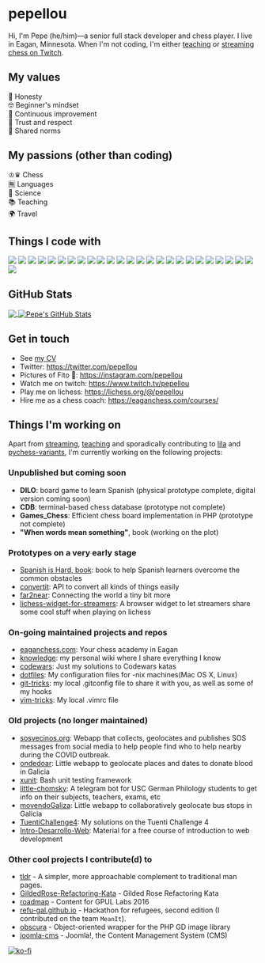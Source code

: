 # pepellou
Hi, I'm Pepe (he/him)—a senior full stack developer and chess player.
I live in Eagan, Minnesota.
When I'm not coding, I'm either [teaching](https://eaganchess.com/) or [streaming chess on Twitch](https://twitch.tv/pepellou).

## My values

🔮 Honesty<br>
🤓 Beginner's mindset<br>
💪 Continuous improvement<br>
💖 Trust and respect<br>
🙌 Shared norms

## My passions (other than coding)

♔♛ Chess<br>
🈚️ Languages<br>
🔬 Science<br>
📚 Teaching<br>
🌍 Travel

## Things I code with
![](https://img.shields.io/badge/-Git-F05032?style=flat-square&logo=git&logoColor=white)
![](https://img.shields.io/badge/-Vim-F05032?style=flat-square&logo=vim&logoColor=white)
![](https://img.shields.io/badge/-JavaScript-43853d?style=flat&logo=javascript&logoColor=white)
![](https://img.shields.io/badge/-HTML5-43853d?style=flat-square&logo=html5&logoColor=white)
![](https://img.shields.io/badge/-CSS3-43853d?style=flat-square&logo=css3&logoColor=white)
![](https://img.shields.io/badge/-PHP-43853d?style=flat&logo=php&logoColor=white)
![](https://img.shields.io/badge/-Java-43853d?style=flat&logo=java&logoColor=white)
![](https://img.shields.io/badge/-Bash-43853d?style=flat&logo=gnu-bash&logoColor=white)
![](https://img.shields.io/badge/-Nodejs-46a2f1?style=flat-square&logo=Node.js&logoColor=white)
![](https://img.shields.io/badge/-Bootstrap-46a2f1?style=flat-square&logo=Bootstrap&logoColor=white)
![](https://img.shields.io/badge/-Symfony-46a2f1?style=flat&logo=symfony&logoColor=white)
![](https://img.shields.io/badge/-Angular-46a2f1?style=flat-square&logo=angular&logoColor=white)
![](https://img.shields.io/badge/-React-46a2f1?style=flat-square&logo=react&logoColor=white)
![](https://img.shields.io/badge/-Wordpress-46a2f1?style=flat-square&logo=wordpress&logoColor=white)
![](https://img.shields.io/badge/-Spring-46a2f1?style=flat-square&logo=spring&logoColor=white)
![](https://img.shields.io/badge/-Joomla-46a2f1?style=flat-square&logo=joomla&logoColor=white)
![](https://img.shields.io/badge/-MongoDB-13aa52?style=flat-square&logo=mongodb&logoColor=white)
![](https://img.shields.io/badge/-PostgreSQL-13aa52?style=flat-square&logo=postgresql&logoColor=white)
![](https://img.shields.io/badge/-MySQL-13aa52?style=flat-square&logo=mysql&logoColor=white)
![](https://img.shields.io/badge/-redis-13aa52?style=flat-square&logo=redis&logoColor=white)
![](https://img.shields.io/badge/-NPM-430098?style=flat-square&logo=npm&logoColor=white)
![](https://img.shields.io/badge/-Webpack-430098?style=flat-square&logo=webpack&logoColor=white)
![](https://img.shields.io/badge/-Sass-430098?style=flat-square&logo=sass&logoColor=white)
![](https://img.shields.io/badge/-Styled_Components-430098?style=flat-square&logo=styled-components&logoColor=white)
![](https://img.shields.io/badge/-Docker-430098?style=flat-square&logo=docker&logoColor=white)
![](https://img.shields.io/badge/-OpenGL-F9A03C?style=flat-square&logo=opengl&logoColor=white)

## GitHub Stats

<a href="https://github.com/pepellou/pepellou">
  <img align="center" src="https://github-readme-stats.vercel.app/api/top-langs/?username=pepellou&layout=compact" />
</a>
<a href="https://github.com/pepellou/pepellou">
  <img align="center" src="https://github-readme-stats.vercel.app/api?username=pepellou&show_icons=true&line_height=27&count_private=true&include_all_commits=true" alt="Pepe's GitHub Stats" />
</a>

## Get in touch
- See [my CV](https://github.com/pepellou/pepellou/blob/master/cv.md)
- Twitter: https://twitter.com/pepellou
- Pictures of Fito 🐶: https://instagram.com/pepellou
- Watch me on twitch: https://www.twitch.tv/pepellou
- Play me on lichess: https://lichess.org/@/pepellou
- Hire me as a chess coach: https://eaganchess.com/courses/

## Things I'm working on

Apart from [streaming](https://twitch.tv/pepellou), [teaching](https://eaganchess.com/) and sporadically contributing to [lila](https://github.com/lichess-org/lila) and [pychess-variants](https://github.com/gbtami/pychess-variants), I'm currently working on the following projects:

### Unpublished but coming soon

 - **DILO**: board game to learn Spanish (physical prototype complete, digital version coming soon)
 - **CDB**: terminal-based chess database (prototype not complete)
 - **Games_Chess**: Efficient chess board implementation in PHP (prototype not complete)
 - **"When words mean something"**, book (working on the plot)

### Prototypes on a very early stage

 - [Spanish is Hard, book](https://github.com/pepellou/SpanishIsHard): book to help Spanish learners overcome the common obstacles
 - [convertit](https://github.com/pepellou/convertit): API to convert all kinds of things easily
 - [far2near](https://github.com/pepellou/far2near): Connecting the world a tiny bit more
 - [lichess-widget-for-streamers](https://github.com/pepellou/lichess-widget-for-streamers): A browser widget to let streamers share some cool stuff when playing on lichess

### On-going maintained projects and repos

 - [eaganchess.com](https://github.com/pepellou/eaganchess.com): Your chess academy in Eagan
 - [knowledge](https://github.com/pepellou/knowledge): my personal wiki where I share everything I know
 - [codewars](https://github.com/pepellou/codewars): Just my solutions to Codewars katas
 - [dotfiles](https://github.com/pepellou/dotfiles): My configuration files for -nix machines(Mac OS X, Linux)
 - [git-tricks](https://github.com/pepellou/git-tricks): my local .gitconfig file to share it with you, as well as some of my hooks
 - [vim-tricks](https://github.com/pepellou/vim-tricks): My local .vimrc file

### Old projects (no longer maintained)

 - [sosvecinos.org](https://github.com/pepellou/ayuda-alimentos-coronavirus): Webapp that collects, geolocates and publishes SOS messages from social media to help people find who to help nearby during the COVID outbreak.
 - [ondedoar](https://github.com/pepellou/ondedoar): Little webapp to geolocate places and dates to donate blood in Galicia
 - [xunit](https://github.com/pepellou/xunit): Bash unit testing framework
 - [little-chomsky](https://github.com/pepellou/little-chomsky): A telegram bot for USC German Philology students to get info on their subjects, teachers, exams, etc
 - [movendoGaliza](https://github.com/pepellou/movendoGaliza): Little webapp to collaboratively geolocate bus stops in Galicia
 - [TuentiChallenge4](https://github.com/pepellou/TuentiChallenge4): My solutions on the Tuenti Challenge 4
 - [Intro-Desarrollo-Web](https://github.com/pepellou/Intro-Desarrollo-Web): Material for a free course of introduction to web development

### Other cool projects I contribute(d) to

 - [tldr](https://github.com/tldr-pages/tldr) - A simpler, more approachable complement to traditional man pages.
 - [GildedRose-Refactoring-Kata](https://github.com/emilybache/GildedRose-Refactoring-Kata) - Gilded Rose Refactoring Kata
 - [roadmap](https://github.com/gpul-labs/roadmap) - Content for GPUL Labs 2016
 - [refu-gal.github.io](https://github.com/refu-gal/refu-gal.github.io) - Hackathon for refugees, second edition (I contributed on the team `MeanIt`).
 - [obscura](https://github.com/boxuk/obscura) - Object-oriented wrapper for the PHP GD image library
 - [joomla-cms](https://github.com/joomla/joomla-cms) - Joomla!, the Content Management System (CMS)

[![ko-fi](https://ko-fi.com/img/githubbutton_sm.svg)](https://ko-fi.com/S6S1AY28K)
